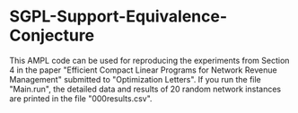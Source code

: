 # SGPL-Support-Equivalence-Conjecture

This AMPL code can be used for reproducing the experiments from Section 4 in the paper "Efficient Compact Linear Programs for Network Revenue Management" submitted to "Optimization Letters".
If you run the file "Main.run", the detailed data and results of 20 random network instances are printed in the file "000results.csv". 
